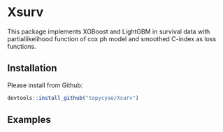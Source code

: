 # Xsurv
This package implements XGBoost and LightGBM in survival data with partiallikelihood function of cox ph model and smoothed C-index as loss functions.
## Installation

Please install from Github:
``` r
devtools::install_github("topycyao/Xsurv")
```
## Examples
